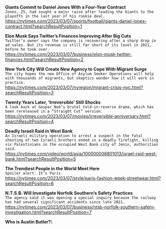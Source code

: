 **Giants Commit to Daniel Jones With a Four-Year Contract**\
`Jones, 25, had sought a major raise after leading the Giants to the playoffs in the last year of his rookie deal.`\
https://nytimes.com/2023/03/07/sports/football/giants-daniel-jones-contract.html?searchResultPosition=1

**Elon Musk Says Twitter’s Finances Improving After Big Cuts**\
`Twitter’s owner says the company is recovering after a sharp drop in ad sales. But its revenue is still far short of its level in 2021, before he took over.`\
https://nytimes.com/2023/03/07/business/elon-musk-twitter-finances.html?searchResultPosition=2

**New York City Will Create New Agency to Cope With Migrant Surge**\
`The city hopes the new Office of Asylum Seeker Operations will help with thousands of migrants, but skeptics wonder how it will work in practice.`\
https://nytimes.com/2023/03/07/nyregion/migrant-crisis-nyc.html?searchResultPosition=3

**Twenty Years Later, ‘Irreversible’ Still Shocks**\
`A look back at Gaspar Noé’s brutal told-in-reverse drama, which has been rereleased in a “Straight Cut” version.`\
https://nytimes.com/2023/03/07/movies/irreversible-anniversary.html?searchResultPosition=4

**Deadly Israeli Raid in West Bank**\
`An Israeli military operation to arrest a suspect in the fatal shooting of two Israeli brothers ended in a deadly firefight, killing six Palestinians in the occupied West Bank city of Jenin, authorities said.`\
https://nytimes.com/video/world/asia/100000008801013/israel-raid-west-bank.html?searchResultPosition=5

**The Trendiest People in the World Meet Here**\
`Spoiler alert: It’s Paris.`\
https://nytimes.com/2023/03/07/style/paris-fashion-week-streetwear.html?searchResultPosition=6

**N.T.S.B. Will Investigate Norfolk Southern’s Safety Practices**\
`The agency said it was opening a special inquiry because the railway has had several significant accidents since late 2021.`\
https://nytimes.com/2023/03/07/business/ntsb-norfolk-southern-safety-investigation.html?searchResultPosition=7

**Who is Austin Butler?**\
